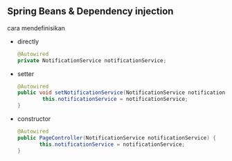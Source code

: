 ## Spring Beans & Dependency injection

cara mendefinisikan
- directly
  ```java
  @Autowired
  private NotificationService notificationService;
  ```
- setter
    ```java
    @Autowired
    public void setNotificationService(NotificationService notificationService) {
            this.notificationService = notificationService;
    }   
    ```
- constructor
   ```java
   @Autowired
   public PageController(NotificationService notificationService) {
          this.notificationService = notificationService;
   }
   ```

